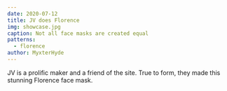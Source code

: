 ```yaml
---
date: 2020-07-12
title: JV does Florence
img: showcase.jpg
caption: Not all face masks are created equal
patterns:
  - florence
author: MyxterHyde
---
```


JV is a prolific maker and a friend of the site. True to form, they made this stunning Florence face mask.
